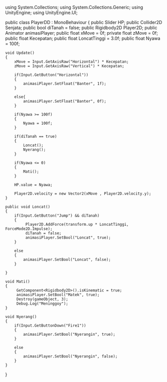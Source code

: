 using System.Collections;
using System.Collections.Generic;
using UnityEngine;
using UnityEngine.UI;

public class PlayerDD : MonoBehaviour
{
    public Slider HP;
    public Collider2D Senjata;
    public bool diTanah = false;
    public Rigidbody2D Player2D;
    public Animator animasiPlayer;
    public float xMove = 0f;
    private float zMove = 0f;
    public float Kecepatan;
    public float LoncatTinggi = 3.0f;
    public float Nyawa = 100f;

    void Update()
    {
        xMove = Input.GetAxisRaw("Horizontal") * Kecepatan;
        zMove = Input.GetAxisRaw("Vertical") * Kecepatan;

        if(Input.GetButton("Horizontal"))
        {
            animasiPlayer.SetFloat("Banter", 1f);
        }

        else{
            animasiPlayer.SetFloat("Banter", 0f);
        }

        if(Nyawa >= 100f)
        {
            Nyawa = 100f;
        }

        if(diTanah == true)
        {
            Loncat();
            Nyerang();
        }

        if(Nyawa <= 0)
        {
            Mati();
        }

        HP.value = Nyawa;

        Player2D.velocity = new Vector2(xMove , Player2D.velocity.y);
    }

    public void Loncat()
    {
        if(Input.GetButton("Jump") && diTanah)
        {
             Player2D.AddForce(transform.up * LoncatTinggi, ForceMode2D.Impulse);
             diTanah = false;
             animasiPlayer.SetBool("Loncat", true);
        }

        else
        {
            animasiPlayer.SetBool("Loncat", false);
        }
       
    }

    void Mati()
    {
         GetComponent<Rigidbody2D>().isKinematic = true;
         animasiPlayer.SetBool("Matek", true);
         Destroy(gameObject, 3);
         Debug.Log("Meninggoy");
    }

    void Nyerang()
    {
        if(Input.GetButtonDown("Fire1"))
        {
            animasiPlayer.SetBool("Nyerangin", true);
        }

        else
        {
            animasiPlayer.SetBool("Nyerangin", false);
        }
    }
}
